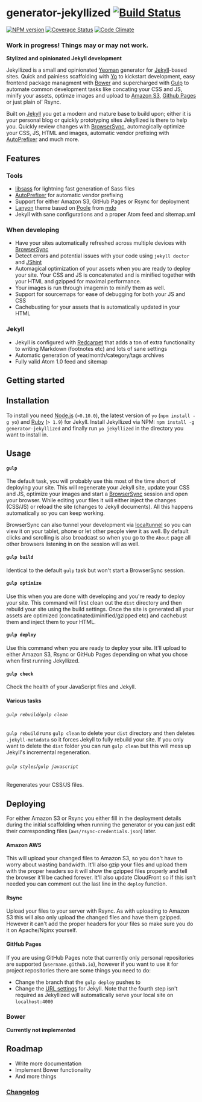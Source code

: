 # generator-jekyllized [![Build Status](https://travis-ci.org/sondr3/generator-jekyllized.png?branch=master)](https://travis-ci.org/sondr3/generator-jekyllized)

[![NPM version](https://badge.fury.io/js/generator-jekyllized.png)](http://badge.fury.io/js/generator-jekyllized) [![Coverage Status](https://coveralls.io/repos/sondr3/generator-jekyllized/badge.png)](https://coveralls.io/r/sondr3/generator-jekyllized) [![Code Climate](https://codeclimate.com/github/sondr3/generator-jekyllized/badges/gpa.svg)](https://codeclimate.com/github/sondr3/generator-jekyllized)

### Work in progress! Things may or may not work.

**Stylized and opinionated Jekyll development**

Jekyllized is a small and opinionated [Yeoman][yeoman] generator for
[Jekyll][jekyll]-based sites. Quick and painless scaffolding with [Yo][yo] to
kickstart development, easy frontend package managment with [Bower][bower] and
supercharged with [Gulp][gulp] to automate common development tasks like
concating your CSS and JS, minify your assets, optimze images and upload to
[Amazon S3][aws], [Github Pages][ghpages] or just plain ol' Rsync.

Built on [Jekyll][jekyll] you get a modern and mature base to build upon; either
it is your personal blog or quickly prototyping sites Jekyllized is there to
help you. Quickly review changes with [BrowserSync][browsersync], automagically
optimize your CSS, JS, HTML and images, automatic vendor prefixing with
[AutoPrefixer][autoprefixer] and much more.

## Features

### Tools

* [libsass][libsass] for lightning fast generation of Sass files
* [AutoPrefixer][autoprefixer] for automatic vendor prefixing
* Support for either Amazon S3, GitHub Pages or Rsync for deployment
* [Lanyon][lanyon] theme based on [Poole][poole] from [mdo][mdo]
* Jekyll with sane configurations and a proper Atom feed and sitemap.xml

### When developing

* Have your sites automatically refreshed across multiple devices with
  [BrowserSync](browsersync)
* Detect errors and potential issues with your code using `jekyll doctor` and
  [JShint][jshint]
* Automagical optimization of your assets when you are ready to deploy your
  site. Your CSS and JS is concatenated and is minified together with your HTML
  and gzipped for maximal performance.
* Your images is run through imagemin to minify them as well.
* Support for sourcemaps for ease of debugging for both your JS and CSS
* Cachebusting for your assets that is automatically updated in your HTML

### Jekyll

* Jekyll is configured with [Redcarpet][redcarpet] that adds a ton of extra functionality to
  writing Markdown (footnotes etc) and lots of sane settings
* Automatic generation of year/month/category/tags archives
* Fully valid Atom 1.0 feed and sitemap

## Getting started

## Installation

To install you need [Node.js][nodejs] (`>0.10.0`), the latest version of `yo`
(`npm install -g yo`) and [Ruby][rubylang] (`> 1.9`) for Jekyll. Install
Jekyllized via NPM: `npm install -g generator-jekyllized` and finally run `yo
jekyllized` in the directory you want to install in.

## Usage

#### `gulp`

The default task, you will probably use this most of the time short of deploying
your site. This will regenerate your Jekyll site, update your CSS and JS,
optimize your images and start a [BrowserSync][browsersync] session and open
your browser. While editing your files it will either inject the changes
(CSS/JS) or reload the site (changes to Jekyll documents). All this happens
automatically so you can keep working.

BrowserSync can also tunnel your
development via [localtunnel][localtunnel] so you can view it on your tablet,
phone or let other people view it as well. By default clicks and scrolling is
also broadcast so when you go to the `About` page all other browsers listening
in on the session will as well.

#### `gulp build`

Identical to the default `gulp` task but won't start a BrowserSync session.

#### `gulp optimize`

Use this when you are done with developing and you're ready to deploy your site.
This command will first clean out the `dist` directory and then rebuild your
site using the build settings. Once the site is generated all your assets are
optimized (concatinated/minified/gzipped etc) and cachebust them and inject them
to your HTML.

#### `gulp deploy`

Use this command when you are ready to deploy your site. It'll upload to either
Amazon S3, Rsync or GitHub Pages depending on what you chose when first running
Jekyllized.

#### `gulp check`

Check the health of your JavaScript files and Jekyll.

#### Various tasks

###### `gulp rebuild`/`gulp clean`
`gulp rebuild` runs `gulp clean` to delete your `dist` directory and then
deletes `.jekyll-metadata` so it forces Jekyll to fully rebuild your site. If
you only want to delete the `dist` folder you can run `gulp clean` but this will
mess up Jekyll's incremental regeneration.

###### `gulp styles`/`gulp javascript`
Regenerates your CSS/JS files.

## Deploying
For either Amazon S3 or Rsync you either fill in the deployment details during
the initial scaffolding when running the generator or you can just edit their
corresponding files (`aws/rsync-credentials.json`) later.

#### Amazon AWS
This will upload your changed files to Amazon S3, so you don't have to worry
about wasting bandwidth. It'll also gzip your files and upload them with the
proper headers so it will show the gzipped files properly and tell the browser
it'll be cached forever. It'll also update CloudFront so if this isn't needed
you can comment out the last line in the `deploy` function.

#### Rsync
Upload your files to your server with Rsync. As with uploading to Amazon S3 this
will also only upload the changed files and have them gzipped. However it can't
add the proper headers for your files so make sure you do it on Apache/Nginx
yourself.

#### GitHub Pages
If you are using GitHub Pages note that currently only personal repositories are
supported (`username.github.io`), however if you want to use it for project
repositories there are some things you need to do:

* Change the branch that the `gulp deploy` pushes to
* Change the [URL settings][jekyll-pages] for Jekyll. Note that the fourth step
  isn't required as Jekyllized will automatically serve your local site on
  `localhost:4000`

### Bower

**Currently not implemented**

## Roadmap

* Write more documentation
* Implement Bower functionality
* And more things

### [Changelog][changelog]

[jekyll]: https://jekyllrb.com
[yeoman]: http://yeoman.io
[yo]: https://github.com/yeoman/yo
[bower]: http://bower.io/
[gulp]: http://gulpjs.com/
[aws]: http://aws.amazon.com/s3/
[ghpages]: https://pages.github.com/
[libsass]: https://github.com/hcatlin/libsass
[redcarpet]: https://github.com/vmg/redcarpet
[autoprefixer]: https://github.com/ai/autoprefixer
[poole]: https://github.com/poole
[lanyon]: https://github.com/poole/lanyon
[mdo]: https://github.com/mdo
[jshint]: http://www.jshint.com/
[nodejs]: http://nodejs.org/
[rubylang]: http://www.ruby-lang.org/
[localtunnel]: http://localtunnel.me/
[gulpfile]: https://github.com/sondr3/generator-jekyllized/blob/master/app/templates/gulpfile.js
[changelog]: https://github.com/sondr3/generator-jekyllized/blob/master/CHANGELOG.md
[browsersync]: https://github.com/shakyShane/browser-sync
[jekyll-pages]: http://jekyllrb.com/docs/github-pages/
